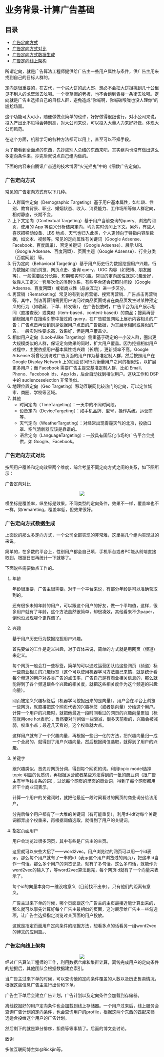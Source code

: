 业务背景-计算广告基础
===

目录
---
<!-- TOC -->

- [广告定向方式](#广告定向方式)
- [广告定向方式对比](#广告定向方式对比)
- [广告定向方式数据生成](#广告定向方式数据生成)
- [广告定向线上架构](#广告定向线上架构)

所谓定向，就是广告算法工程师提供给广告主一些用户属性与条件，供广告主用来找到自己的目标人群的。

定向是很重要的，在古代，一个买大饼的武大郎，想必不会把大饼担挑到几十公里见不到人的戈壁滩去吆喝。一个卖草帽的老板，也不会跑到青楼一条街去吆喝。定向就是广告主选择自己的目标人群，避免造成“你喊啊，你喊破喉咙也没人理你”的尴尬场面。

这个功能可大可小，随便做做点简单的也许，好好做得很细也行，对小公司来说，投入产出比不见得会特别高，对大公司来说，可以投入大量人力来好好做，体现大公司风范。

在这个方面，机器学习的各种方法都可以用上，甚至可以不择手段。

为了能看到全面点的东西，先抄些别人总结的东西来吧，其实组内也没有做出这么多定向条件来。抄完后就说点自己组内做的。

下面的内容来自腾讯广点通的技术博客“火光摇曳”中的《细数广告定向》。

### 广告定向方式
常见的广告定向方式有以下几种。
1. 人群属性定向（Demographic Targeting）基于用户基本属性，如年龄、性别、教育背景、职业、婚姻状态、收入、消费能力、工作场所等做人群定向，相对静态，长期不变。
2. 上下文定向（Contextual Targeting）基于用户当前查询的query、浏览的网页、使用的 App 等语义分析结果定向，均为实时访问上下文。另外，有些人喜欢把移动设备、LBS 地点、天气也归入此类，个人更倾向于特指内容型数据，如文本、视频等。常见的定向属性有关键词（Google Adsense、Facebook、百度凤巢）、否定关键词（Google Adsense）、展示 URL（Google Adsense、百度网盟）、页面主题（Google Adsense）、行业分类（百度网盟）等。
3. 行为定向（Behavioral Targeting）基于用户历史行为数据挖掘用户兴趣，行为数据如网页浏览、网页点击、查询 query、UGC 内容（如微博、朋友圈等），一般需要区分长期、短期和实时兴趣。常见的定向属性就是兴趣爱好，依靠人工定义一套层次化的类别体系，有些平台还会按照时间段（Google Adsense、百度网盟）或者商业性（品友互动）进一步区分。
4. 再营销（Remarketing）常见的有到访再营销、搜索再营销、广告点击再营销等。其中，到访再营销需要用户访问过商品页面或者在商品页发生过某种预定义的行为（如收藏、下单、转发等），在广告投放时，广告平台为用户展示相同（直接查表）或类似（item-based、content-based）的商品；搜索再营销根据用户在搜索引擎中搜过的 query，在广告联盟网站上展示内容相关的广告；广告点击再营销则是依据用户点击的广告数据，为其展示相同或类似的广告。一般实时性要求高，效果好，但是用户覆盖少。
5. 相似用户定向（Look-Alike Targeting）侧重基于确定的一小波人群，圈出更大规模类似的人群，保证定向效果的同时，扩大用户覆盖。因为挖掘相似用户过程中，主要依据用户基本属性或兴趣（长期），更新频率不高。Google Adsense 将曾经到访过广告页面的用户作为基准定制人群，然后按照用户在 Google Display Network 上的页面访问行为衡量用户之间的相似性，以扩展更多用户；而 Facebook 需要广告主提交基准定制人群，比如 Email、Phone、Facebook Ids、App Ids，后台自动找到相似用户。这块工作和 DSP 中的 audienceselection 非常类似。
6. 地理位置定向（Geo Targeting）移动互联网比较热门的定向，可以定位城市、商圈、学校等区域。
7. 其他
    - 时间定向（TimeTargeting）：一天中的不同时间段。
    - 设备定向（DeviceTargeting）：如手机品牌、型号，操作系统，运营商等。
    - 天气定向（WeatherTargeting）：对经常出现雾霾天气的北京，投放口罩、空气清新器应该是靠谱的。
    - 语言定向（LanguageTargeting）：一般具有国际化市场的广告平台会提供，如 Google、Facebook。

### 广告定向方式对比
按照用户覆盖和定向效果两个维度，综合考量不同定向方式之间的关系，如下图所示：

广告定向对比

<div align=center><img src="img/定向1.jpg"/></div>

横坐标是覆盖率，纵坐标是效果。不同类型的定向条件，效果不一样，覆盖率也不一样，如remareting，覆盖率低，但效果很好。

### 广告定向方式数据生成
上面说的那么多定向方式，一个公司全部实现的非常难，这里挑几个组内实现过的来说。

简单的，在多数的平台上，性别用户都会自己填，手机平台或者PC能从前端直接取到，根据日志再统计一下就够了。

下面说些需要做点工作的。

1. 年龄

    年龄很重要，广告主很需要。对于一个平台来说，有部分年龄是可以准确获取到的。

    还有很多未知年龄的用户，可以跟这个用户的好友，做一个平均值，这样，很多用户就有了年龄，这个方法虽然很简单，却很凑效，其他看来不少paper，倒也没发现哪个更靠谱了。

2. 兴趣

    基于用户历史行为数据挖掘用户兴趣。

    首先要做的工作是定义兴趣，对于媒体来说，简单的方式就是用网页（频道）来定义。

    每个网页一般会打一些标签，简单的可以通过运营团队给这些网页（频道）标一些商业相关的兴趣标签（这个可以使用机器学习方法自己来搞，就是统计看每个频道的用户对各类广告的点击率，广告自己是有商业相关信息的，那么就能得到了各个频道跟各个兴趣的相关度，就把这些相关度作为这个频道的兴趣向量）。

    网页被定义兴趣标签后（机器学习挖掘出来的是向量），用户会在平台上浏览一些网页，就直接把这个网页代表的兴趣标签（或者是向量）分给这个用户。计算一个用户的兴趣时，就把他最近一段时间看过的网页的兴趣向量累加（标签就用one hot表示），当然要对时间做一些衰减，很多天前看的，兴趣会被减弱，权重小点；最近几天看的，这个权重就大点。

    这样用户就有了一个兴趣向量，再根据一些归一化的方法，把兴趣向量归一成一个全局的，就得到了用户兴趣向量，然后根据阈值选取，就得到了用户的兴趣。

3. 关键字

    跟兴趣类似，首先对网页分词，得到每个网页的词。利用topic model选择topic 明显的优质词，再根据运营或者某些方法得到的一批的商业词（跟广告主有半毛钱关系的词），过滤每个网页的里面的商业词，得到了每个网页都用若干个商业词表示。

    计算一个用户的关键词时，就把他最近一段时间看过的网页的商业词分给该用户。

    分完后每个用户都有了一大堆的关键词（有可能重复），利用tf-idf对每个关键词都弄出个权重来，再根据阈值选取，就得到了用户的关键词。

4. 指定页面用户

    用户会浏览过很多网页，其中有些是广告主的主页。

    这里就可以来些大招了——word2vec。用户浏览过的网页可以用一个id表示，那么每个用户就有了一串的id（表示这个用户浏览过的网页），把这串id当作一句话。那么多个用户的浏览记录，就有了多句话。这么多句话，就能作为word2vec的输入了，等word2vec算法跑完，每个网页id就有了一个向量来表示了。

    每个id的向量本身每一维没啥意义（目前找不出来），只有他们的距离有意义。

    广告主过来下单的时候，哪个页面跟这个广告主的主页最接近能计算出来的，那么就可以事先计算好每个广告主最相似的页面，这时展示给广告主一些勾选项，让广告主选择指定浏览过某页面的用户投放。

    这就是指定页面用户定向条件的挖掘方法，想看多点的话看另一组word2vec的博文的应用篇。、
    
### 广告定向线上架构
<div align=center><img src="img/定向2.jpg"/></div>
经过广告算法工程师的工作，利用数据仓库和集群计算，离线完成用户的定向条件的挖掘后，其他团队会根据数据建立索引。

当广告主过来下单的时候，可以查询他的定向条件覆盖的人数以及历史售卖情况，根据这些信息广告主进行出价和下单。

广告主下单后会建立广告计划，广告计划以及定向条件会加载到存储器。

离线挖掘好的用户定向条件也会加载到线上存储器。一个用户过来后，线上服务会查询广告计划的定向条件，也会查询用户的profile，根据这两个东西的匹配来筛选适合投给这个用户的广告计划。

然后剩下的就是算分排序，扣费等等事情了。后面的博文会讨论。


致谢

多位互联网博主如@Rickjin等。